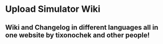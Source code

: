 # Upload Simulator Wiki

## Wiki and Changelog in different languages all in one website by tixonochek and other people!
